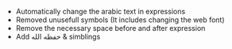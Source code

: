 * Automatically change the arabic text in expressions
* Removed unusefull symbols (It includes changing the web font)
* Remove the necessary space before and after expression
* Add حفظه الله & simblings
